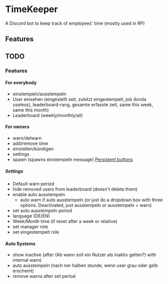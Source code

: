 # TimeKeeper

A Discord bot to keep track of employees' time (mostly used in RP)

## Features

## TODO

### Features
#### For everybody

- einstempeln/ausstempeln
- User einsehen (eingestellt seit, zuletzt eingestempelt, job (kinda useless), leaderboard-rang, gesamte erfasste zeit, same this week, same this month)
- Leaderboard (weekly/monthly/all)

#### For owners
- warn/delwarn
- add/remove time
- einstellen/kündigen
- settings
- spawn (spawns einstempeln message)
[Persistent buttons](https://github.com/Rapptz/discord.py/blob/master/examples/views/persistent.py)

##### Settings
- Default warn period
- hide removed users from leaderboard (doesn't delete them)
- enable auto ausstempeln
  - auto warn if auto ausstempeln
  (or just do a dropdown box with three options. Deactivated, just ausstempeln or ausstempeln + warn)
- set auto ausstempeln period
- language (DE/EN)
- Week/Month time (if reset after a week or relative)
- set manager role
- set eingestempelt role



#### Auto Systems
- show inactive (after (Ab wann soll ein Nutzer als inaktiv gelten?) with internal warn)
- auto ausstempeln (nach ner halben stunde, wenn user grau oder gelb erscheint)
- remove warns after set period
